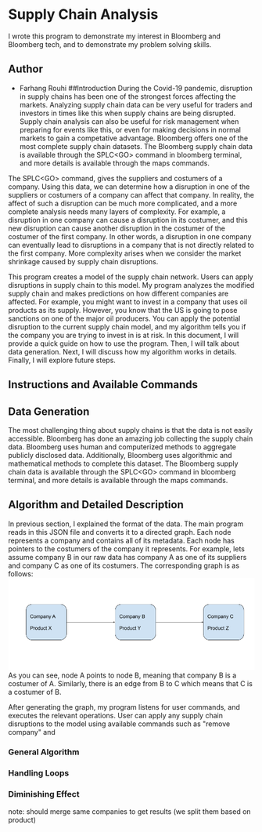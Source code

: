 # Supply Chain Analysis
I wrote this program to demonstrate my interest in Bloomberg and Bloomberg tech, and to demonstrate my problem solving skills.
## Author
* Farhang Rouhi
##Introduction
During the Covid-19 pandemic, disruption in supply chains has been one of the strongest forces affecting the markets.
Analyzing supply chain data can be very useful for traders and investors in times like this when supply chains are being disrupted.
Supply chain analysis can also be useful for risk management when preparing for events like this, or even for making decisions in normal markets to gain a competative advantage.
Bloomberg offers one of the most complete supply chain datasets. The Bloomberg supply chain data is available through the SPLC\<GO> command in bloomberg terminal, and more details 
is available through the maps commands.

The SPLC\<GO> command, gives the suppliers and costumers of a company.
Using this data, we can determine how a disruption in one of the suppliers or costumers of a company can affect that company.
In reality, the affect of such a disruption can be much more complicated, and a more complete analysis needs many layers of complexity.
For example, a disruption in one company can cause a disruption in its costumer, and this new disruption can cause another disruption in the costumer
of the costumer of the first company. In other words, a disruption in one company can eventually lead to disruptions in a company that is not
directly related to the first company. More complexity arises when we consider the market shrinkage caused by supply chain disruptions.

This program creates a model of the supply chain network. Users can apply disruptions in supply chain to this model.
My program analyzes the modified supply chain and makes predictions on how different companies are affected. For example, you might want
to invest in a company that uses oil products as its supply. However, you know that the US is going to pose sanctions on one of the major 
oil producers. You can apply the potential disruption to the current supply chain model, and my algorithm tells you
if the company you are trying to invest in is at risk. In this document, I will provide a quick guide on how to use the program. Then, I will 
talk about data generation. Next, I will discuss how my algorithm works in details. Finally, I will explore future steps.

## Instructions and Available Commands

## Data Generation
The most challenging thing about supply chains is that the data is not easily accessible. Bloomberg has done an amazing job collecting the supply chain data.
Bloomberg uses human and computerized methods to aggregate publicly disclosed data. Additionally, Bloomberg uses algorithmic and mathematical
methods to complete this dataset. The Bloomberg supply chain data is available through the SPLC\<GO> command in bloomberg terminal, and more details 
is available through the maps commands.

## Algorithm and Detailed Description
In previous section, I explained the format of the data. The main program reads in this JSON file and converts it to a directed graph.
Each node represents a company and contains all of its metadata. Each node has pointers to the costumers of the company it represents.
For example, lets assume company B in our raw data has company A as one of its suppliers and company C as one of its costumers.
The corresponding graph is as follows:
![graph 1](resources/graph1.png)
As you can see, node A points to node B, meaning that company B is a costumer of A. Similarly, there is an edge from B to C which means that C is a costumer of B.

After generating the graph, my program listens for user commands, and executes the relevant operations. User can apply any supply chain disruptions to the model using available commands
such as "remove company" and 

### General Algorithm


### Handling Loops

### Diminishing Effect









note: should merge same companies to get results (we split them based on product)
